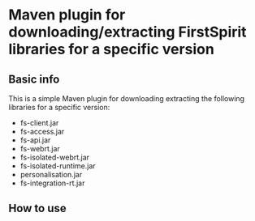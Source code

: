 # Maven plugin for downloading/extracting FirstSpirit libraries for a specific version

## Basic info

This is a simple Maven plugin for downloading extracting the following libraries for a specific version:

* fs-client.jar
* fs-access.jar
* fs-api.jar
* fs-webrt.jar
* fs-isolated-webrt.jar
* fs-isolated-runtime.jar
* personalisation.jar
* fs-integration-rt.jar
                       
           
          

## How to use


